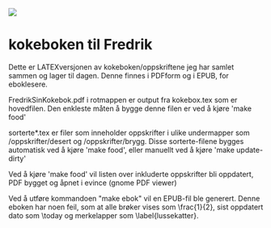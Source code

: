 ![](https://travis-ci.org/FredrikLindseth/kokebok.svg?branch=master)

# kokeboken til Fredrik
Dette er LATEXversjonen av kokeboken/oppskriftene jeg har samlet sammen og lager til dagen. Denne finnes i PDFform og i EPUB, for eboklesere.

FredrikSinKokebok.pdf i rotmappen er output fra kokebox.tex som er hovedfilen. Den enkleste måten å bygge denne filen er ved å kjøre 'make food'

sorterte*.tex er filer som inneholder oppskrifter i ulike undermapper som /oppskrifter/desert og /oppskrifter/brygg. Disse sorterte-filene bygges automatisk ved å kjøre 'make food', eller manuellt ved å kjøre 'make update-dirty'

Ved å kjøre 'make food' vil listen over inkluderte oppskrifter bli oppdatert, PDF bygget og åpnet i evince (gnome PDF viewer)

Ved å utføre kommandoen "make ebok" vil en EPUB-fil ble generert. Denne eboken har noen feil, som at alle brøker vises som \frac{1}{2}, sist oppdatert dato som \today og merkelapper som \label{lussekatter}.
